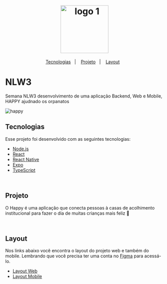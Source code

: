 <h1 align="center">
    <img width="152" alt="logo 1" src="https://user-images.githubusercontent.com/16269962/96375355-f0ccb180-114e-11eb-889c-5e44a6972765.png">
</h1>

<p align="center">
  <a href="#Tecnologias">Tecnologias</a>&nbsp;&nbsp;&nbsp;|&nbsp;&nbsp;&nbsp;
  <a href="#projeto">Projeto</a>&nbsp;&nbsp;&nbsp;|&nbsp;&nbsp;&nbsp;
  <a href="#layout">Layout</a>&nbsp;&nbsp;&nbsp;
</p>

# NLW3

<p aling='justify'>Semana NLW3 desenvolvimento de uma aplicação Backend, Web e Mobile, HAPPY ajudnado os orpanatos</p>

![happy](https://user-images.githubusercontent.com/16269962/96375074-41430f80-114d-11eb-9731-4e21454d654b.png)

## Tecnologias

Esse projeto foi desenvolvido com as seguintes tecnologias:

- [Node.js](https://nodejs.org/en/)
- [React](https://reactjs.org)
- [React Native](https://facebook.github.io/react-native/)
- [Expo](https://expo.io/)
- [TypeScript](https://www.typescriptlang.org/)

<br />

## Projeto

O Happy é uma aplicação que conecta pessoas à casas de acolhimento institucional para fazer o dia de muitas crianças mais feliz 💜

<br />

## Layout

Nos links abaixo você encontra o layout do projeto web e também do mobile. Lembrando que você precisa ter uma conta no [Figma](http://figma.com/) para acessá-lo.

- [Layout Web](https://www.figma.com/file/YTaZAVBH3KrXIjm8TUIbj4/Happy-Web)
- [Layout Mobile](https://www.figma.com/file/8zaouqvjna9axLAn8lg31M/Happy-Mobile-2.0)

<br />
